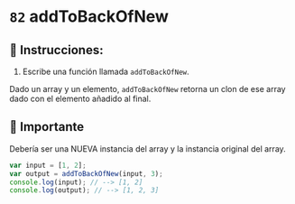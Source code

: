 # `82` addToBackOfNew

## 📝 Instrucciones: 

1. Escribe una función llamada `addToBackOfNew`.

Dado un array y un elemento, `addToBackOfNew` retorna un clon de ese array dado con el elemento añadido al final.

## :mag_right: Importante

 Debería ser una NUEVA instancia del array y la instancia original del array. 

```js
var input = [1, 2];
var output = addToBackOfNew(input, 3);
console.log(input); // --> [1, 2]
console.log(output); // --> [1, 2, 3]
```
